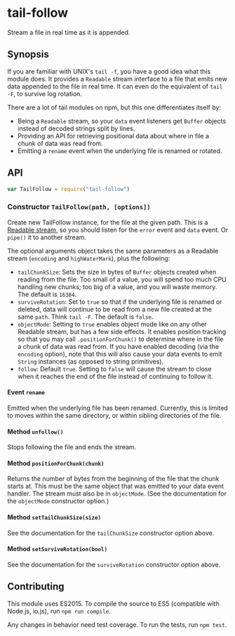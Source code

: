 # tail-follow

Stream a file in real time as it is appended.

## Synopsis

If you are familiar with UNIX's `tail -f`, you have a good idea what this module does. It provides a `Readable` stream interface to a file that emits new data appended to the file in real time. It can even do the equivalent of `tail -F`, to survive log rotation.

There are a lot of tail modules on npm, but this one differentiates itself by:

  - Being a `Readable` stream, so your `data` event listeners get `Buffer` objects instead of decoded strings split by lines.
  - Providing an API for retrieving positional data about where in file a chunk of data was read from.
  - Emitting a `rename` event when the underlying file is renamed or rotated.

## API

```javascript
var TailFollow = require("tail-follow")
```

### Constructor `TailFollow(path, [options])`

Create new TailFollow instance, for the file at the given path. This is a [Readable stream](https://nodejs.org/api/stream.html#stream_class_stream_readable), so you should listen for the `error` event and `data` event. Or `pipe()` it to another stream.

The optional arguments object takes the same parameters as a Readable stream (`encoding` and `highWaterMark`), plus the following:

  - `tailChunkSize`: Sets the size in bytes of `Buffer` objects created when reading from the file. Too small of a value, you will spend too much CPU handling new chunks; too big of a value, and you will waste memory. The default is `16384`.
  - `surviveRotation`: Set to `true` so that if the underlying file is renamed or deleted, data will continue to be read from a new file created at the same `path`. Think `tail -F`. The default is `false`.
  - `objectMode`: Setting to `true` enables object mode like on any other Readable stream, but has a few side effects. It enables position tracking so that you may call `.positionForChunk()` to determine where in the file a chunk of data was read from. If you have enabled decoding (via the `encoding` option), note that this will also cause your data events to emit `String` instances (as opposed to string primitives).
  - `follow`: Default `true`. Setting to `false` will cause the stream to close when it reaches the end of the file instead of continuing to follow it.

#### Event `rename`

Emitted when the underlying file has been renamed. Currently, this is limited to moves within the same directory, or within sibling directories of the file.

#### Method `unfollow()`

Stops following the file and ends the stream.

#### Method `positionForChunk(chunk)`

Returns the number of bytes from the beginning of the file that the chunk starts at. This must be the same object that was emitted to your data event handler. The stream must also be in `objectMode`. (See the documentation for the `objectMode` constructor option.)

#### Method `setTailChunkSize(size)`

See the documentation for the `tailChunkSize` constructor option above.

#### Method `setSurviveRotation(bool)`

See the documentation for the `surviveRotation` constructor option above.

## Contributing

This module uses ES2015. To compile the source to ES5 (compatible with Node.js, io.js), run `npm run compile`.

Any changes in behavior need test coverage. To run the tests, run `npm test`.
